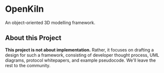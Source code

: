 # OpenKiln
An object-oriented 3D modelling framework.

## About this Project
**This project is not about implementation.**
Rather, it focuses on drafting a design for such a framework, consisting of developer thought process, UML diagrams, protocol whitepapers, and example pseudocode.
We'll leave the rest to the community.
